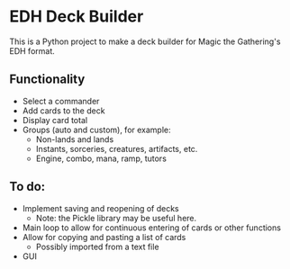 # EDH Deck Builder

This is a Python project to make a deck builder for Magic the Gathering's EDH format.

## Functionality

- Select a commander
- Add cards to the deck
- Display card total
- Groups (auto and custom), for example:
  - Non-lands and lands
  - Instants, sorceries, creatures, artifacts, etc.
  - Engine, combo, mana, ramp, tutors

## To do:

- Implement saving and reopening of decks
  - Note: the Pickle library may be useful here.
- Main loop to allow for continuous entering of cards or other functions
- Allow for copying and pasting a list of cards
  - Possibly imported from a text file
- GUI